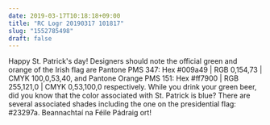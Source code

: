 ```yaml
---
date: 2019-03-17T10:18:18+09:00
title: "RC Logr 20190317 101817"
slug: "1552785498"
draft: false
---
```


Happy St. Patrick's day! Designers should note the official green and orange of the Irish flag are Pantone PMS 347: Hex #009a49 | RGB 0,154,73 | CMYK 100,0,53,40, and Pantone Orange PMS 151: Hex #ff7900 | RGB 255,121,0 | CMYK 0,53,100,0 respectively. While you drink your green beer, did you know that the color associated with St. Patrick is blue? There are several associated shades including the one on the presidential flag: #23297a. Beannachtaí na Féile Pádraig ort!

